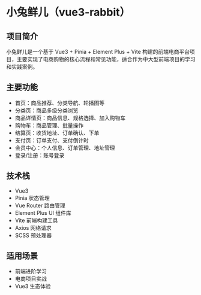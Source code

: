 # 小兔鲜儿（vue3-rabbit）

## 项目简介

小兔鲜儿是一个基于 Vue3 + Pinia + Element Plus + Vite 构建的前端电商平台项目，主要实现了电商购物的核心流程和常见功能，适合作为中大型前端项目的学习和实践案例。

## 主要功能
- 首页：商品推荐、分类导航、轮播图等
- 分类页：商品多级分类浏览
- 商品详情页：商品信息、规格选择、加入购物车
- 购物车：商品管理、批量操作
- 结算页：收货地址、订单确认、下单
- 支付页：订单支付、支付倒计时
- 会员中心：个人信息、订单管理、地址管理
- 登录/注册：账号登录

## 技术栈
- Vue3
- Pinia 状态管理
- Vue Router 路由管理
- Element Plus UI 组件库
- Vite 前端构建工具
- Axios 网络请求
- SCSS 预处理器

## 适用场景
- 前端进阶学习
- 电商项目实战
- Vue3 生态体验

